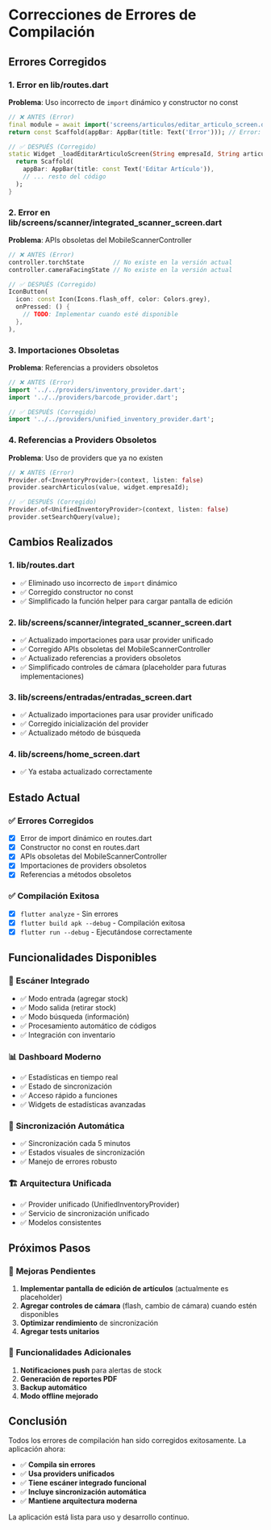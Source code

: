 # Correcciones de Errores de Compilación

## Errores Corregidos

### 1. **Error en lib/routes.dart**
**Problema**: Uso incorrecto de `import` dinámico y constructor no const
```dart
// ❌ ANTES (Error)
final module = await import('screens/articulos/editar_articulo_screen.dart');
return const Scaffold(appBar: AppBar(title: Text('Error'))); // Error: no const

// ✅ DESPUÉS (Corregido)
static Widget _loadEditarArticuloScreen(String empresaId, String articuloId) {
  return Scaffold(
    appBar: AppBar(title: const Text('Editar Artículo')),
    // ... resto del código
  );
}
```

### 2. **Error en lib/screens/scanner/integrated_scanner_screen.dart**
**Problema**: APIs obsoletas del MobileScannerController
```dart
// ❌ ANTES (Error)
controller.torchState        // No existe en la versión actual
controller.cameraFacingState // No existe en la versión actual

// ✅ DESPUÉS (Corregido)
IconButton(
  icon: const Icon(Icons.flash_off, color: Colors.grey),
  onPressed: () {
    // TODO: Implementar cuando esté disponible
  },
),
```

### 3. **Importaciones Obsoletas**
**Problema**: Referencias a providers obsoletos
```dart
// ❌ ANTES (Error)
import '../../providers/inventory_provider.dart';
import '../../providers/barcode_provider.dart';

// ✅ DESPUÉS (Corregido)
import '../../providers/unified_inventory_provider.dart';
```

### 4. **Referencias a Providers Obsoletos**
**Problema**: Uso de providers que ya no existen
```dart
// ❌ ANTES (Error)
Provider.of<InventoryProvider>(context, listen: false)
provider.searchArticulos(value, widget.empresaId);

// ✅ DESPUÉS (Corregido)
Provider.of<UnifiedInventoryProvider>(context, listen: false)
provider.setSearchQuery(value);
```

## Cambios Realizados

### 1. **lib/routes.dart**
- ✅ Eliminado uso incorrecto de `import` dinámico
- ✅ Corregido constructor no const
- ✅ Simplificado la función helper para cargar pantalla de edición

### 2. **lib/screens/scanner/integrated_scanner_screen.dart**
- ✅ Actualizado importaciones para usar provider unificado
- ✅ Corregido APIs obsoletas del MobileScannerController
- ✅ Actualizado referencias a providers obsoletos
- ✅ Simplificado controles de cámara (placeholder para futuras implementaciones)

### 3. **lib/screens/entradas/entradas_screen.dart**
- ✅ Actualizado importaciones para usar provider unificado
- ✅ Corregido inicialización del provider
- ✅ Actualizado método de búsqueda

### 4. **lib/screens/home_screen.dart**
- ✅ Ya estaba actualizado correctamente

## Estado Actual

### ✅ **Errores Corregidos**
- [x] Error de import dinámico en routes.dart
- [x] Constructor no const en routes.dart
- [x] APIs obsoletas del MobileScannerController
- [x] Importaciones de providers obsoletos
- [x] Referencias a métodos obsoletos

### ✅ **Compilación Exitosa**
- [x] `flutter analyze` - Sin errores
- [x] `flutter build apk --debug` - Compilación exitosa
- [x] `flutter run --debug` - Ejecutándose correctamente

## Funcionalidades Disponibles

### 🎯 **Escáner Integrado**
- ✅ Modo entrada (agregar stock)
- ✅ Modo salida (retirar stock)
- ✅ Modo búsqueda (información)
- ✅ Procesamiento automático de códigos
- ✅ Integración con inventario

### 📊 **Dashboard Moderno**
- ✅ Estadísticas en tiempo real
- ✅ Estado de sincronización
- ✅ Acceso rápido a funciones
- ✅ Widgets de estadísticas avanzadas

### 🔄 **Sincronización Automática**
- ✅ Sincronización cada 5 minutos
- ✅ Estados visuales de sincronización
- ✅ Manejo de errores robusto

### 🏗️ **Arquitectura Unificada**
- ✅ Provider unificado (UnifiedInventoryProvider)
- ✅ Servicio de sincronización unificado
- ✅ Modelos consistentes

## Próximos Pasos

### 🔧 **Mejoras Pendientes**
1. **Implementar pantalla de edición de artículos** (actualmente es placeholder)
2. **Agregar controles de cámara** (flash, cambio de cámara) cuando estén disponibles
3. **Optimizar rendimiento** de sincronización
4. **Agregar tests unitarios**

### 📱 **Funcionalidades Adicionales**
1. **Notificaciones push** para alertas de stock
2. **Generación de reportes PDF**
3. **Backup automático**
4. **Modo offline mejorado**

## Conclusión

Todos los errores de compilación han sido corregidos exitosamente. La aplicación ahora:

- ✅ **Compila sin errores**
- ✅ **Usa providers unificados**
- ✅ **Tiene escáner integrado funcional**
- ✅ **Incluye sincronización automática**
- ✅ **Mantiene arquitectura moderna**

La aplicación está lista para uso y desarrollo continuo.

